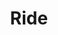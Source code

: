 ---
title: "Ride"
summary: "English rock band formed in Oxford in 1988. With their first records, Ride created a unique wall of sound that relied on massive, trembling distortion in the vein of but with a simpler, more direct melodic approach. The shatteringly loud, droning neo-psychedelia the band performed was dubbed shoegazing by the British press because the bandmembers stared at their pedals while they performed. Along with their initial influence, , Ride stood apart from the shoegazing pack, primarily because of their keen sense of songcraft and dynamics. For a while, the band was proclaimed the last great hope of British rock, but they fell from the spotlight nearly as quickly as they entered it."
image: "ride.jpg"
apple_music_artist_url: "https://music.apple.com/gb/artist/ride/496692"
wikipedia_url: "none"
---